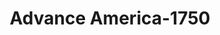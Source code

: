 ---
f_zip-code: 52761
f_state-code: IA
title: Advance America-1750
f_phone: 563-264-5889
f_city-only: Muscatine
f_address: 2110 Park Ave Muscatine
f_location-unique-id: '1750'
slug: advance-america-1750
updated-on: '2024-05-30T13:46:58.046Z'
created-on: '2024-05-30T13:36:59.803Z'
published-on: '2024-05-30T13:54:32.469Z'
f_city-state: cms/city/muscatine-ia.md
f_company: cms/company/advance-america.md
f_state: cms/state/iowa.md
layout: '[payday-loan].html'
tags: payday-loan
---